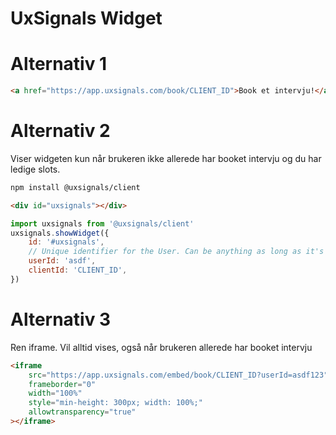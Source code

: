 # UxSignals Widget

# Alternativ 1

```html
<a href="https://app.uxsignals.com/book/CLIENT_ID">Book et intervju!</a>
```

# Alternativ 2

Viser widgeten kun når brukeren ikke allerede har booket intervju og du har ledige slots.

```sh
npm install @uxsignals/client
```

```html
<div id="uxsignals"></div>
```

```js
import uxsignals from '@uxsignals/client'
uxsignals.showWidget({
    id: '#uxsignals',
    // Unique identifier for the User. Can be anything as long as it's unique.
    userId: 'asdf',
    clientId: 'CLIENT_ID',
})
```

# Alternativ 3

Ren iframe. Vil alltid vises, også når brukeren allerede har booket intervju

```html
<iframe 
    src="https://app.uxsignals.com/embed/book/CLIENT_ID?userId=asdf123" 
    frameborder="0"
    width="100%"
    style="min-height: 300px; width: 100%;"
    allowtransparency="true"
></iframe>
```
